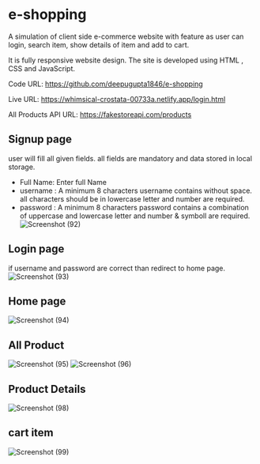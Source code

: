 # e-shopping

A simulation of client side e-commerce website with feature as user can login, search item, show details of item and add to cart.

It is fully responsive website design. The site is developed using HTML , CSS and JavaScript.

Code URL: https://github.com/deepugupta1846/e-shopping

Live URL: https://whimsical-crostata-00733a.netlify.app/login.html

All Products API URL: https://fakestoreapi.com/products

## Signup page
 user will fill all given fields. all fields are mandatory and data stored in local storage.
 - Full Name: Enter full Name 
 - username : A minimum 8 characters username contains without space. all characters should be in lowercase letter and number are required.
 - password : A minimum 8 characters password contains a combination of uppercase and lowercase letter and number & symboll are required.
 ![Screenshot (92)](https://user-images.githubusercontent.com/69181889/181349424-b9d9f2a2-e9df-4cfb-b106-ade56487d6fa.png)
 
## Login page
if username and password are correct than redirect to home page.
![Screenshot (93)](https://user-images.githubusercontent.com/69181889/181350065-2b2c449a-0924-43d9-b2a8-f316fc15ab27.png)

## Home page
![Screenshot (94)](https://user-images.githubusercontent.com/69181889/181350601-cdfb42d5-d59b-400f-bd23-58dabf2ba9a8.png)

## All Product 
![Screenshot (95)](https://user-images.githubusercontent.com/69181889/181350941-6237f3db-b166-48f2-aff3-36d94e0a1b88.png)
![Screenshot (96)](https://user-images.githubusercontent.com/69181889/181350952-39dfe982-15d9-431e-bb0d-6122e20c0acd.png)

## Product Details
![Screenshot (98)](https://user-images.githubusercontent.com/69181889/181352092-02f898b7-845e-4c54-9770-978229619f7e.png)

## cart item
![Screenshot (99)](https://user-images.githubusercontent.com/69181889/181352355-3be14029-7320-48e3-b83a-9b1a6ac5e523.png)
